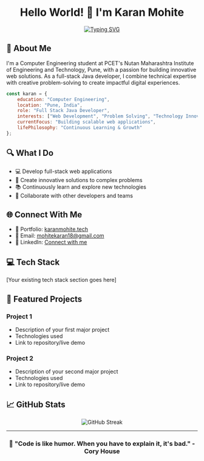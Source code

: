 <div align="center">

# Hello World! 👋 I'm Karan Mohite

[![Typing SVG](https://readme-typing-svg.demolab.com?font=Fira+Code&pause=1000&width=435&lines=Full+Stack+Java+Developer;Computer+Engineering+Student;Technology+Explorer)](https://git.io/typing-svg)

</div>

## 🎯 About Me

I'm a Computer Engineering student at PCET's Nutan Maharashtra Institute of Engineering and Technology, Pune, with a passion for building innovative web solutions. As a full-stack Java developer, I combine technical expertise with creative problem-solving to create impactful digital experiences.

```javascript
const karan = {
    education: "Computer Engineering",
    location: "Pune, India",
    role: "Full Stack Java Developer",
    interests: ["Web Development", "Problem Solving", "Technology Innovation"],
    currentFocus: "Building scalable web applications",
    lifePhilosophy: "Continuous Learning & Growth"
};
```

## 🔍 What I Do

- 💻 Develop full-stack web applications
- 🚀 Create innovative solutions to complex problems
- 📚 Continuously learn and explore new technologies
- 🤝 Collaborate with other developers and teams

## 🌐 Connect With Me

<div align="left">

- 🎨 Portfolio: [karanmohite.tech](https://karanmohite.tech/)
- 📧 Email: [mohitekaran18@gmail.com](mailto:mohitekaran18@gmail.com)
- 💼 LinkedIn: [Connect with me](https://linkedin.com/in/yourusername)

</div>

## 💻 Tech Stack

[Your existing tech stack section goes here]

## 🌟 Featured Projects

<div align="left">

### Project 1
- Description of your first major project
- Technologies used
- Link to repository/live demo

### Project 2
- Description of your second major project
- Technologies used
- Link to repository/live demo

</div>

## 📈 GitHub Stats

<div align="center">

![GitHub Streak](https://github-readme-streak-stats.herokuapp.com/?user=yourusername&theme=dark)

</div>

---

<div align="center">

### 💪 "Code is like humor. When you have to explain it, it's bad." - Cory House

</div>
